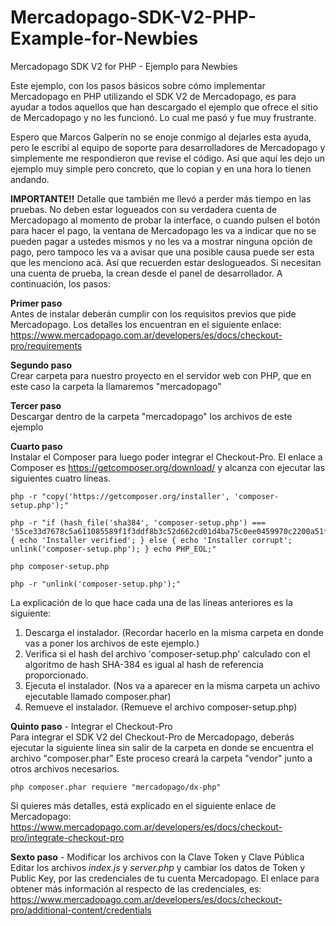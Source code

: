 # Mercadopago-SDK-V2-PHP-Example-for-Newbies
 Mercadopago SDK V2 for PHP - Ejemplo para Newbies

Este ejemplo, con los pasos básicos sobre cómo implementar Mercadopago en PHP utilizando el SDK V2 de Mercadopago, es para ayudar a todos aquellos que han descargado el ejemplo que ofrece el sitio de Mercadopago y no les funcionó. Lo cual me pasó y fue muy frustrante. 

Espero que Marcos Galperín no se enoje conmigo al dejarles esta ayuda, pero le escribí al equipo de soporte para desarrolladores de Mercadopago y simplemente me respondieron que revise el código. Así que aquí les dejo un ejemplo muy simple pero concreto, que lo copian y en una hora lo tienen andando.

**IMPORTANTE!!** Detalle que también me llevó a perder más tiempo en las pruebas. No deben estar logueados con su verdadera cuenta de Mercadopago al momento de probar la interface, o cuando pulsen el botón para hacer el pago, la ventana de Mercadopago les va a indicar que no se pueden pagar a ustedes mismos y no les va a mostrar ninguna opción de pago, pero tampoco les va a avisar que una posible causa puede ser esta que les menciono acá. Así que recuerden estar deslogueados. Si necesitan una cuenta de prueba, la crean desde el panel de desarrollador.
A continuación, los pasos:

**Primer paso**<br />
Antes de instalar deberán cumplir con los requisitos previos que pide Mercadopago. Los detalles los encuentran en el siguiente enlace:
https://www.mercadopago.com.ar/developers/es/docs/checkout-pro/requirements

**Segundo paso**<br />
Crear carpeta para nuestro proyecto en el servidor web con PHP, que en este caso la carpeta la llamaremos "mercadopago"

**Tercer paso**<br />
Descargar dentro de la carpeta "mercadopago" los archivos de este ejemplo

**Cuarto paso**<br />
Instalar el Composer para luego poder integrar el Checkout-Pro. El enlace a Composer es https://getcomposer.org/download/ y alcanza con ejecutar las siguientes cuatro líneas.
```
php -r "copy('https://getcomposer.org/installer', 'composer-setup.php');"

php -r "if (hash_file('sha384', 'composer-setup.php') === '55ce33d7678c5a611085589f1f3ddf8b3c52d662cd01d4ba75c0ee0459970c2200a51f492d557530c71c15d8dba01eae') { echo 'Installer verified'; } else { echo 'Installer corrupt'; unlink('composer-setup.php'); } echo PHP_EOL;"

php composer-setup.php

php -r "unlink('composer-setup.php');"
```
La explicación de lo que hace cada una de las líneas anteriores es la siguiente:
1) Descarga el instalador. (Recordar hacerlo en la misma carpeta en donde vas a poner los archivos de este ejemplo.)
2) Verifica si el hash del archivo 'composer-setup.php' calculado con el algoritmo de hash SHA-384 es igual al hash de referencia proporcionado.
3) Ejecuta el instalador. (Nos va a aparecer en la misma carpeta un achivo ejecutable llamado composer.phar)
4) Remueve el instalador. (Remueve el archivo composer-setup.php)

**Quinto paso** - Integrar el Checkout-Pro<br />
Para integrar el SDK V2 del Checkout-Pro de Mercadopago, deberás ejecutar la siguiente línea sin salir de la carpeta en donde se encuentra el archivo "composer.phar" Este proceso creará la carpeta "vendor" junto a otros archivos necesarios.
```
php composer.phar requiere "mercadopago/dx-php"
```
Si quieres más detalles, está explicado en el siguiente enlace de Mercadopago:
https://www.mercadopago.com.ar/developers/es/docs/checkout-pro/integrate-checkout-pro

**Sexto paso** - Modificar los archivos con la Clave Token y Clave Pública<br />
Editar los archivos *index.js* y *server.php* y cambiar los datos de Token y Public Key, por las credenciales de tu cuenta Mercadopago. El enlace para obtener más información al respecto de las credenciales, es:<br />
https://www.mercadopago.com.ar/developers/es/docs/checkout-pro/additional-content/credentials
